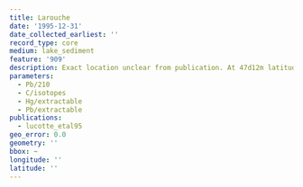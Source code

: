 ```yaml
---
title: Larouche
date: '1995-12-31'
date_collected_earliest: ''
record_type: core
medium: lake_sediment
feature: '909'
description: Exact location unclear from publication. At 47d12m latitude.
parameters:
  - Pb/210
  - C/isotopes
  - Hg/extractable
  - Pb/extractable
publications:
  - lucotte_etal95
geo_error: 0.0
geometry: ''
bbox: ~
longitude: ''
latitude: ''
---
```

